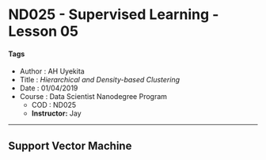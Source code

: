 # ND025 - Supervised Learning - Lesson 05

#### Tags
* Author : AH Uyekita
* Title  :  _Hierarchical and Density-based Clustering_
* Date   : 01/04/2019
* Course : Data Scientist Nanodegree Program
    * COD    : ND025
    * **Instructor:** Jay

***

## Support Vector Machine
